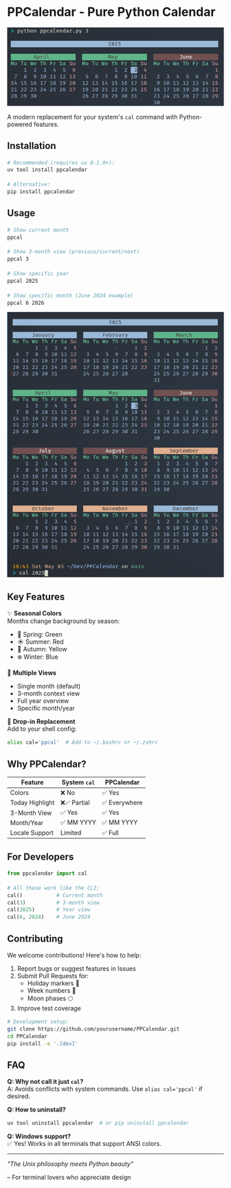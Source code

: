 # PPCalendar - Pure Python Calendar

![Terminal Screenshot showing colorful calendar](img/ppcalendar.png)

A modern replacement for your system's `cal` command with Python-powered features.

## Installation

```bash
# Recommended (requires uv 0.1.0+):
uv tool install ppcalendar

# Alternative:
pip install ppcalendar
```

## Usage

```bash
# Show current month
ppcal

# Show 3-month view (previous/current/next)
ppcal 3

# Show specific year
ppcal 2025

# Show specific month (June 2024 example)
ppcal 6 2026
```

![Usage via cal command year view](img/usage_via_cal_command_year_view.png)

## Key Features

✨ **Seasonal Colors**  
Months change background by season:
- 🌸 Spring: Green
- ☀️ Summer: Red
- 🍂 Autumn: Yellow
- ❄️ Winter: Blue

📅 **Multiple Views**
- Single month (default)
- 3-month context view
- Full year overview
- Specific month/year

🔄 **Drop-in Replacement**  
Add to your shell config:
```bash
alias cal='ppcal'  # Add to ~/.bashrc or ~/.zshrc
```

## Why PPCalendar?

| Feature       | System `cal` | PPCalendar |
|--------------|-------------|------------|
| Colors       | ❌ No        | ✅ Yes      |
| Today Highlight | ❌✅ Partial    | ✅ Everywhere |
| 3-Month View | ✅ Yes   | ✅ Yes      |
| Month/Year   | ✅ MM YYYY | ✅ MM YYYY  |
| Locale Support | Limited   | ✅ Full     |

## For Developers

```python
from ppcalendar import cal

# All these work like the CLI:
cal()           # Current month
cal(3)          # 3-month view
cal(2025)       # Year view
cal(6, 2024)    # June 2024
```

## Contributing

We welcome contributions! Here's how to help:

1. Report bugs or suggest features in Issues
2. Submit Pull Requests for:
   - Holiday markers 🎄
   - Week numbers 🔢
   - Moon phases 🌕
3. Improve test coverage

```bash
# Development setup:
git clone https://github.com/yourusername/PPCalendar.git
cd PPCalendar
pip install -e '.[dev]'
```

## FAQ

**Q: Why not call it just `cal`?**  
A: Avoids conflicts with system commands. Use `alias cal='ppcal'` if desired.

**Q: How to uninstall?**  
```bash
uv tool uninstall ppcalendar  # or pip uninstall ppcalendar
```

**Q: Windows support?**  
✅ Yes! Works in all terminals that support ANSI colors.

---

*"The Unix philosophy meets Python beauty"*  

– For terminal lovers who appreciate design

